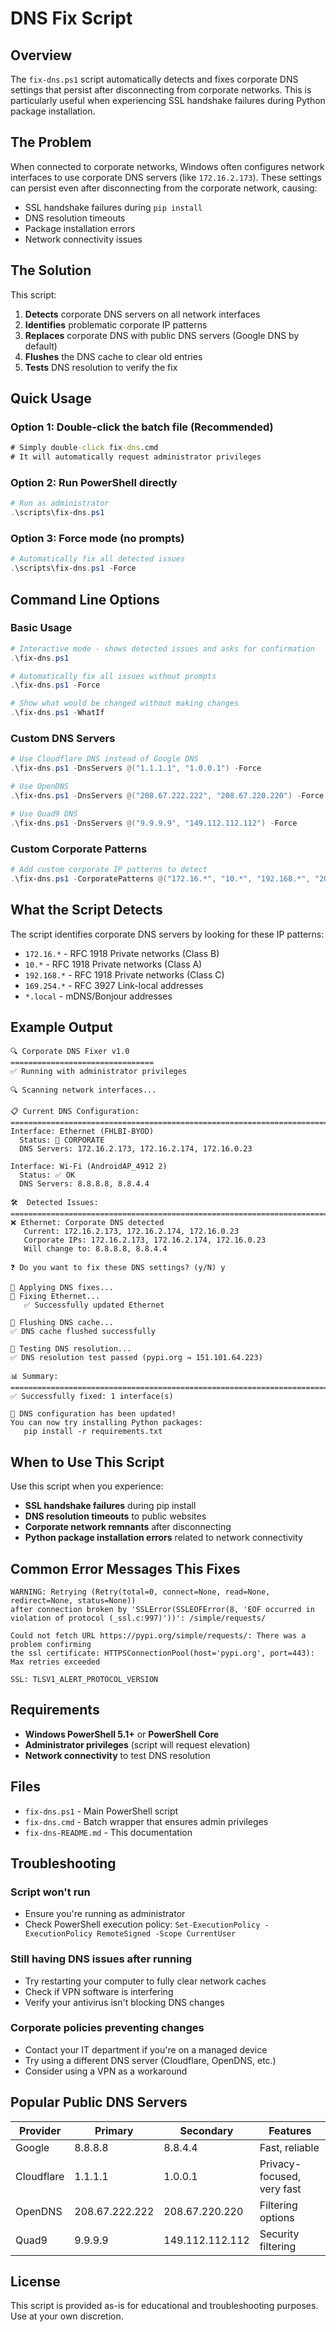 # DNS Fix Script

## Overview

The `fix-dns.ps1` script automatically detects and fixes corporate DNS settings that persist after disconnecting from corporate networks. This is particularly useful when experiencing SSL handshake failures during Python package installation.

## The Problem

When connected to corporate networks, Windows often configures network interfaces to use corporate DNS servers (like `172.16.2.173`). These settings can persist even after disconnecting from the corporate network, causing:

- SSL handshake failures during `pip install`
- DNS resolution timeouts
- Package installation errors
- Network connectivity issues

## The Solution

This script:

1. **Detects** corporate DNS servers on all network interfaces
2. **Identifies** problematic corporate IP patterns
3. **Replaces** corporate DNS with public DNS servers (Google DNS by default)
4. **Flushes** the DNS cache to clear old entries
5. **Tests** DNS resolution to verify the fix

## Quick Usage

### Option 1: Double-click the batch file (Recommended)

```cmd
# Simply double-click fix-dns.cmd
# It will automatically request administrator privileges
```

### Option 2: Run PowerShell directly

```powershell
# Run as administrator
.\scripts\fix-dns.ps1
```

### Option 3: Force mode (no prompts)

```powershell
# Automatically fix all detected issues
.\scripts\fix-dns.ps1 -Force
```

## Command Line Options

### Basic Usage

```powershell
# Interactive mode - shows detected issues and asks for confirmation
.\fix-dns.ps1

# Automatically fix all issues without prompts
.\fix-dns.ps1 -Force

# Show what would be changed without making changes
.\fix-dns.ps1 -WhatIf
```

### Custom DNS Servers

```powershell
# Use Cloudflare DNS instead of Google DNS
.\fix-dns.ps1 -DnsServers @("1.1.1.1", "1.0.0.1") -Force

# Use OpenDNS
.\fix-dns.ps1 -DnsServers @("208.67.222.222", "208.67.220.220") -Force

# Use Quad9 DNS
.\fix-dns.ps1 -DnsServers @("9.9.9.9", "149.112.112.112") -Force
```

### Custom Corporate Patterns

```powershell
# Add custom corporate IP patterns to detect
.\fix-dns.ps1 -CorporatePatterns @("172.16.*", "10.*", "192.168.*", "203.0.113.*") -Force
```

## What the Script Detects

The script identifies corporate DNS servers by looking for these IP patterns:

- `172.16.*` - RFC 1918 Private networks (Class B)
- `10.*` - RFC 1918 Private networks (Class A)
- `192.168.*` - RFC 1918 Private networks (Class C)
- `169.254.*` - RFC 3927 Link-local addresses
- `*.local` - mDNS/Bonjour addresses

## Example Output

```
🔍 Corporate DNS Fixer v1.0
================================
✅ Running with administrator privileges

🔍 Scanning network interfaces...

📋 Current DNS Configuration:
================================================================================
Interface: Ethernet (FHLBI-BYOD)
  Status: 🔴 CORPORATE
  DNS Servers: 172.16.2.173, 172.16.2.174, 172.16.0.23

Interface: Wi-Fi (AndroidAP_4912 2)
  Status: ✅ OK
  DNS Servers: 8.8.8.8, 8.8.4.4

🛠️  Detected Issues:
================================================================================
❌ Ethernet: Corporate DNS detected
   Current: 172.16.2.173, 172.16.2.174, 172.16.0.23
   Corporate IPs: 172.16.2.173, 172.16.2.174, 172.16.0.23
   Will change to: 8.8.8.8, 8.8.4.4

❓ Do you want to fix these DNS settings? (y/N) y

🔧 Applying DNS fixes...
🔄 Fixing Ethernet...
   ✅ Successfully updated Ethernet

🧹 Flushing DNS cache...
✅ DNS cache flushed successfully

🧪 Testing DNS resolution...
✅ DNS resolution test passed (pypi.org → 151.101.64.223)

📊 Summary:
================================================================================
✅ Successfully fixed: 1 interface(s)

🎉 DNS configuration has been updated!
You can now try installing Python packages:
   pip install -r requirements.txt
```

## When to Use This Script

Use this script when you experience:

- **SSL handshake failures** during pip install
- **DNS resolution timeouts** to public websites
- **Corporate network remnants** after disconnecting
- **Python package installation errors** related to network connectivity

## Common Error Messages This Fixes

```
WARNING: Retrying (Retry(total=0, connect=None, read=None, redirect=None, status=None))
after connection broken by 'SSLError(SSLEOFError(8, 'EOF occurred in violation of protocol (_ssl.c:997)'))': /simple/requests/

Could not fetch URL https://pypi.org/simple/requests/: There was a problem confirming
the ssl certificate: HTTPSConnectionPool(host='pypi.org', port=443): Max retries exceeded

SSL: TLSV1_ALERT_PROTOCOL_VERSION
```

## Requirements

- **Windows PowerShell 5.1+** or **PowerShell Core**
- **Administrator privileges** (script will request elevation)
- **Network connectivity** to test DNS resolution

## Files

- `fix-dns.ps1` - Main PowerShell script
- `fix-dns.cmd` - Batch wrapper that ensures admin privileges
- `fix-dns-README.md` - This documentation

## Troubleshooting

### Script won't run

- Ensure you're running as administrator
- Check PowerShell execution policy: `Set-ExecutionPolicy -ExecutionPolicy RemoteSigned -Scope CurrentUser`

### Still having DNS issues after running

- Try restarting your computer to fully clear network caches
- Check if VPN software is interfering
- Verify your antivirus isn't blocking DNS changes

### Corporate policies preventing changes

- Contact your IT department if you're on a managed device
- Try using a different DNS server (Cloudflare, OpenDNS, etc.)
- Consider using a VPN as a workaround

## Popular Public DNS Servers

| Provider   | Primary        | Secondary       | Features                   |
| ---------- | -------------- | --------------- | -------------------------- |
| Google     | 8.8.8.8        | 8.8.4.4         | Fast, reliable             |
| Cloudflare | 1.1.1.1        | 1.0.0.1         | Privacy-focused, very fast |
| OpenDNS    | 208.67.222.222 | 208.67.220.220  | Filtering options          |
| Quad9      | 9.9.9.9        | 149.112.112.112 | Security filtering         |

## License

This script is provided as-is for educational and troubleshooting purposes. Use at your own discretion.
